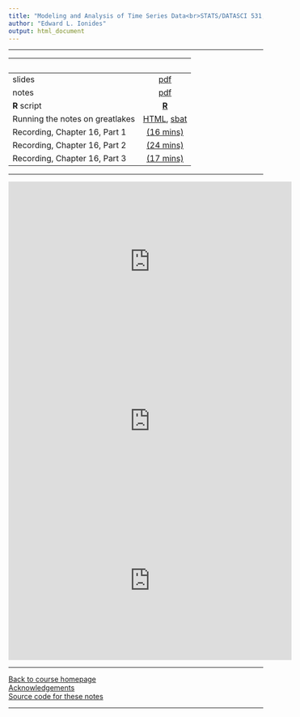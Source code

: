 ```yaml
---
title: "Modeling and Analysis of Time Series Data<br>STATS/DATASCI 531, Winter 2022<br>Chapter 16: A case study of financial volatility and a POMP model with observations driving latent dynamics"
author: "Edward L. Ionides"
output: html_document
---
```


----------------------

| &nbsp;          | &nbsp;                                                                            |
|:----------------|:---------------------------------------------------------------------------------:|
| slides  | [pdf](slides.pdf) |
| notes   | [pdf](notes.pdf) |
| **R** script | [**R**](main.R) |
| Running the notes on greatlakes | [HTML](README.html), [sbat](r-3.sbat) |
| Recording, Chapter 16, Part 1  | [(16 mins)](https://youtu.be/cDcPny96Gcs) |
| Recording, Chapter 16, Part 2  | [(24 mins)](https://youtu.be/TAUDn2RkUWU) |
| Recording, Chapter 16, Part 3  | [(17 mins)](https://youtu.be/XvM991mISJs) |
----------------------

<!--
| annotated slides | [pdf](slides-annotated.pdf) |
-->

<iframe width="560" height="315" src="https://www.youtube.com/embed/cDcPny96Gcs" frameborder="0" allow="accelerometer; autoplay; clipboard-write; encrypted-media; gyroscope; picture-in-picture" allowfullscreen></iframe>

<iframe width="560" height="315" src="https://www.youtube.com/embed/TAUDn2RkUWU" frameborder="0" allow="accelerometer; autoplay; clipboard-write; encrypted-media; gyroscope; picture-in-picture" allowfullscreen></iframe>

<iframe width="560" height="315" src="https://www.youtube.com/embed/XvM991mISJs" frameborder="0" allow="accelerometer; autoplay; clipboard-write; encrypted-media; gyroscope; picture-in-picture" allowfullscreen></iframe>


----------------------

[Back to course homepage](../index.html)  
[Acknowledgements](../acknowledge.html)  
[Source code for these notes](http://github.com/ionides/531w22/tree/master/16/)


----------------------
